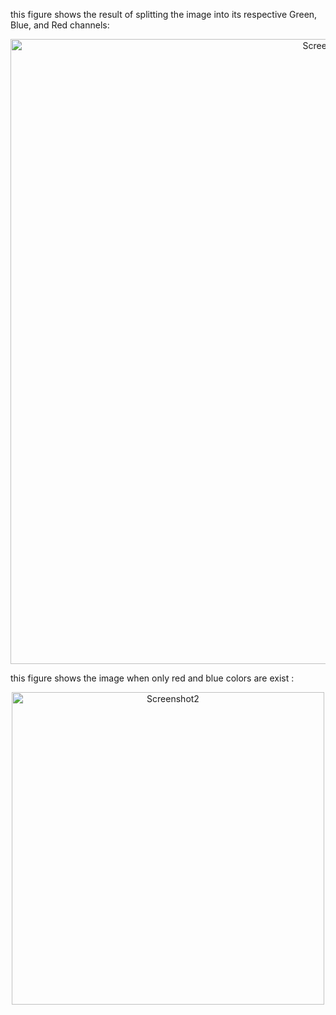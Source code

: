 this figure shows the result of splitting the image into its respective Green, Blue, and Red channels:

<p align="center">
  <img alt="Screenshot1" src="https://github.com/tareqalhammoodi/SE226-Lab/assets/44919941/8fafff87-849d-42b6-a35f-616cf6e63e77" width="1000px" height=auto>
</p>

this figure shows the image when only red and blue colors are exist :

<p align="center">
  <img alt="Screenshot2" src="https://github.com/tareqalhammoodi/SE226-Lab/assets/44919941/496b1159-ea35-413a-a1bf-f0808c3b6065" width="500px" height=auto>
</p>
